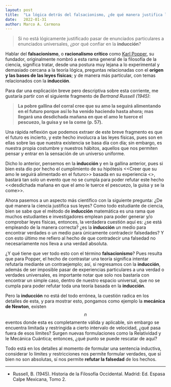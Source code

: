```yaml
---
layout: post
title:  "La lógica detrás del falsacionismo, ¿de qué manera justifica la ciencia sus leyes?"
date:   2022-01-31
author: Marco A. Carmona
---
```


> Si no está lógicamente justificado pasar de enunciados particulares a enunciados universales, ¿por qué confiar en la **inducción**?

Hablar del **falsacionismo**, o **racionalismo crítico** como [Karl Popper](https://en.wikipedia.org/wiki/Karl_Popper), su fundador, originalmente nombró a esta rama general de la filosofía de la ciencia, significa tratar, desde una postura muy lejana a lo experimental  y demasiado cercana a la teoría lógica, preguntas relacionadas con el **origen y las bases de las leyes físicas**; y de manera más particular, con temas relacionados con la **inducción**.

Para dar una explicación breve pero descriptiva sobre esta corriente, me gustaría partir con el siguiente fragmento de *Bertrand Russell (1945)*:

> **La pobre gallina del corral cree que su amo la seguirá alimentando en el futuro porque así lo ha venido haciendo hasta ahora; mas llegará una desdichada mañana en que el amo le tuerce el pescuezo, la guisa y se la come (p. 57).**

Una rápida reflexión que podemos extraer de este breve fragmento es que el futuro es incierto, y este hecho involucra a las leyes físicas, pues son en ellas sobre las que nuestra existencia se basa día con día; sin embargo, es nuestra propia costumbre y nuestros hábitos, aquellos que nos permiten pensar y entrar en la sensación de un universo uniforme.

Dicho lo anterior, pensemos en la **inducción** y en la gallina anterior, pues si bien esta dio por hecho el cumplimiento de su hipótesis <<Creer que su amo le seguirá alimentado en el futuro>> basada en su experiencia <<condicionamiento>>, bastará tan solo un evento que no se cumpla para poder refutar este hecho <<desdichada mañana en que el amo le tuerce el pescuezo, la guisa y se la come>>.

Ahora pasemos a un aspecto más científico con la siguiente pregunta: ¿De qué manera la ciencia justifica sus leyes? Como todo estudiante de ciencia, bien se sabe que el método de **inducción** matemática es una rama que muchos estudiantes e investigadores emplean para poder generar y/o comprobar leyes físicas, entonces, la verdadera cuestión aquí es: ¿se está empleando de la manera correcta? ¿es la **inducción** un medio para encontrar verdades o un medio para únicamente contradecir falsedades? Y con esto último me refiero al hecho de que contradecir una falsedad no necesariamente nos lleva a una verdad absoluta.

¿Y qué tiene que ver todo esto con el término **falsacionismo**? Pues resulta que para Popper, el hecho de contrastar una teoría significa intentar refutarla mediante un contraejemplo; así, si regresamos con la **inducción**, además de ser imposible pasar de experiencias particulares a una verdad o verdades universales, es importante notar que solo nos bastaría con encontrar un simple caso, dentro de nuestro espacio universal, que no se cumpla para poder refutar toda una teoría basada en la **inducción**.

Pero la **inducción** no está del todo errónea, la cuestión radica en los detalles de esta, y para mostrar esto, pongamos como ejemplo la **mecánica de Newton**, existen $$n$$ eventos donde esta es completamente válida y aplicable, sin embargo se encuentra limitada y restringida a cierto intervalo de velocidad, ¿qué pasa fuera de esos límites? Surgen nuevas formulaciones como la Relatividad y le Mecánica Cuántica; entonces, ¿qué punto se puede rescatar de aquí?

Todo está en los detalles al momento de formular una sentencia inductiva, considerar lo límites y restricciones nos permite formular verdades, que si bien no son absolutas, sí nos permite **refutar la falsedad** de los hechos.

---

- Russell, B. (1945). Historia de la Filosofía Occidental. Madrid: Ed. Espasa Calpe Mexicana, Tomo 2.